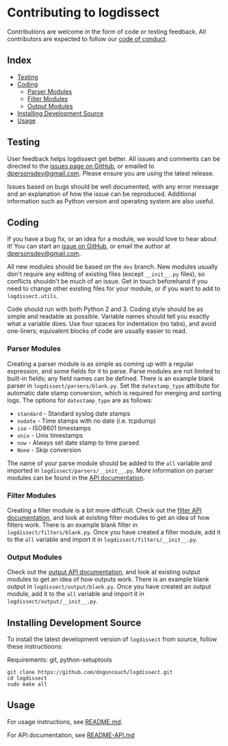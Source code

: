 # Contributing to logdissect
Contributions are welcome in the form of code or testing feedback. All contributors are expected to follow our [code of conduct](CODE_OF_CONDUCT.md).

## Index

- [Testing](#testing)
- [Coding](#coding)
  - [Parser Modules](#parser-modules)
  - [Filter Modules](#filter-modules)
  - [Output Modules](#output-modules)
- [Installing Development Source](#installing-development-source)
- [Usage](#usage)

## Testing
User feedback helps logdissect get better. All issues and comments can be directed to the [issues page on GitHub](https://github.com/dogoncouch/logdissect/issues), or emailed to [dpersonsdev@gmail.com](mailto:dpersonsdev@gmail.com). Please ensure you are using the latest release.

Issues based on bugs should be well documented, with any error message and an explanation of how the issue can be reproduced. Additional information such as Python version and operating system are also useful.

## Coding
If you have a bug fix, or an idea for a module, we would love to hear about it! You can start an [issue on GitHub](https://github.com/dogoncouch/logdissect/issues), or email the author at [dpersonsdev@gmail.com](mailto:dpersonsdev@gmail.com).

All new modules should be based on the `dev` branch. New modules usually don't require any editing of existing files (except `__init__.py` files), so conflicts shouldn't be much of an issue. Get in touch beforehand if you need to change other existing files for your module, or if you want to add to `logdissect.utils`.

Code should run with both Python 2 and 3. Coding style should be as simple and readable as possible. Variable names should tell you exactly what a variable does. Use four spaces for indentation (no tabs), and avoid one-liners; equivalent blocks of code are usually easier to read.

### Parser Modules
Creating a parser module is as simple as coming up with a regular expression, and some fields for it to parse. Parse modules are not limited to built-in fields; any field names can be defined. There is an example blank parser in `logdissect/parsers/blank.py`. Set the `datestamp_type` attribute for automatic date stamp conversion, which is required for merging and sorting logs. The options for `datestamp_type` are as follows:

- `standard` - Standard syslog date stamps
- `nodate` - Time stamps with no date (i.e. tcpdump)
- `iso` - ISO8601 timestamps
- `unix` - Unix timestamps
- `now` - Always set date stamp to time parsed
- `None` - Skip conversion

The name of your parse module should be added to the `all` variable and imported in `logdissect/parsers/__init__.py`. More information on parser modules can be found in the [API documentation](README-API.md#parser-modules).

### Filter Modules
Creating a filter module is a bit more difficult. Check out the [filter API documentation](README-API.md#filters-modules), and look at existing filter modules to get an idea of how filters work. There is an example blank filter in `logdissect/filters/blank.py`. Once you have created a filter module, add it to the `all` variable and import it in `logdissect/filters/__init__.py`.

### Output Modules
Check out the [output API documentation](README-API.md#output-modules), and look at existing output modules to get an idea of how outputs work. There is an example blank output in `logdissect/output/blank.py`. Once you have created an output module, add it to the `all` variable and import it in `logdissect/output/__init__.py`.

## Installing Development Source
To install the latest development version of `` logdissect `` from source, follow these instructioons:

Requirements: git, python-setuptools

    git clone https://github.com/dogoncouch/logdissect.git
    cd logdissect
    sudo make all

## Usage
For usage instructions, see [README.md](../README.md).

For API documentation, see [README-API.md](README-API.md)
